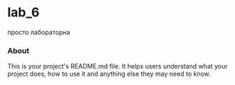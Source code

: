 lab_6
=====

просто лабораторна

### About

This is your project's README.md file. It helps users understand what your
project does, how to use it and anything else they may need to know.